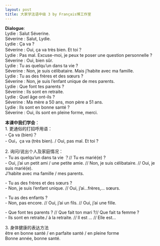 ```yaml
---
layout: post
title: 大家学法语中级 3 by Français博工作室
---
```


<p><strong>Dialogue</strong>:<br />Lydie : Salut Séverine.<br />Séverine : Salut, Lydie.<br />Lydie : Ça va ?<br />Séverine : Oui, ça va très bien. Et toi？<br />Lydie : Pas mal. Excuse-moi, je peux te poser une question personnelle ?<br />Séverine : Oui, bien sûr.<br />Lydie : Tu as quelqu’un dans ta vie ?<br />Séverine : Non, je suis célibataire. Mais j’habite avec ma famille.<br />Lydie : Tu as des frères et des sœurs ?<br />Séverine : Non, je suis l’enfant unique de mes parents.<br />Lydie : Que font tes parents ?<br />Séverine : Ils sont en retraite.<br />Lydie : Quel âge ont-ils ?<br />Séverine : Ma mère a 50 ans, mon père a 51 ans.<br />Lydie : Ils sont en bonne santé ?<br />Séverine : Oui, ils sont en pleine forme, merci.</p>
<p><strong>本课中我们学会</strong>：<br />1.	更通俗的打招呼用语：<br />-	Ça va (bien)？<br />-	Oui，ça va (très bien). / Oui, pas mal. Et toi ?</p>
<p>2.	询问/说出个人及家庭情况：<br />-	Tu as quelqu’un dans ta vie ？// Tu es marié(e) ?<br />-	Oui, j’ai un petit ami / une petite amie. // Non, je suis célibataire. // Oui, je suis marié(e).<br />        J’habite avec ma famille / mes parents.</p>
<p>-	Tu as des frères et des sœurs ?<br />-	Non, je suis l’enfant unique. // Oui, j’ai&#8230;frères,&#8230; sœurs.</p>
<p>-   Tu as des enfants ?<br />-   Non, pas encore. // Oui, j’ai un fils. // Oui, j’ai une fille. </p>
<p>-	Que font tes parents ? // Que fait ton mari ?// Que fait ta femme ?<br />-	Ils sont en retraite./ à la retraite. // Il est &#8230; // Elle est&#8230;</p>
<p>3.	身体健康的表达方法<br />être en bonne santé / en parfaite santé / en pleine forme<br />Bonne année, bonne santé.</p>
